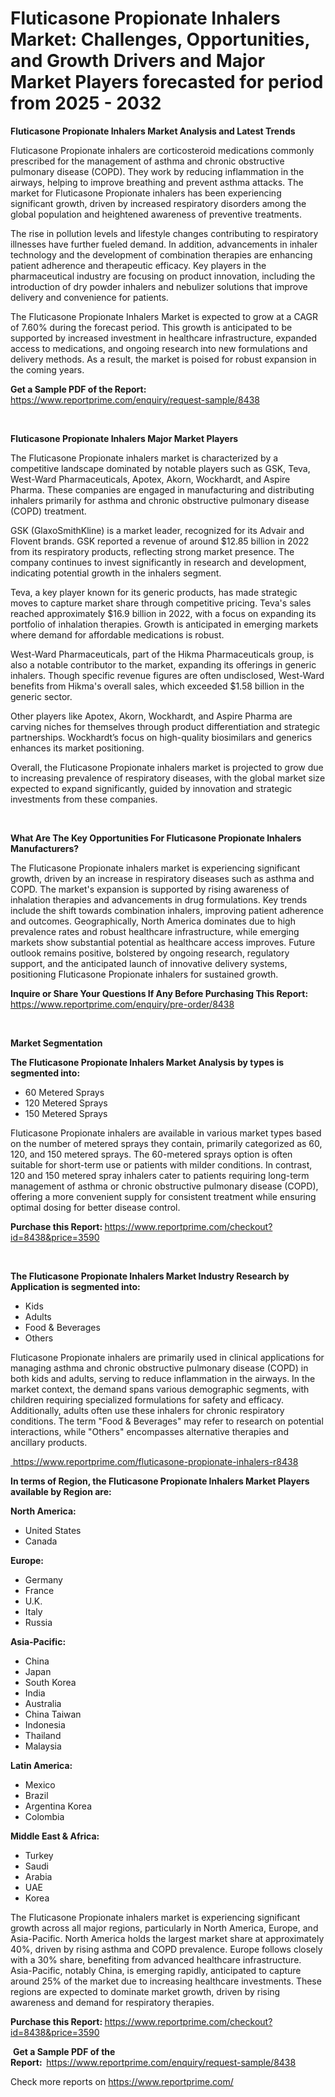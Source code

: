 <p><h1>Fluticasone Propionate Inhalers Market: Challenges, Opportunities, and Growth Drivers and Major Market Players forecasted for period from 2025 - 2032</h1></p><p><strong>Fluticasone Propionate Inhalers Market Analysis and Latest Trends</strong></p>
<p><p>Fluticasone Propionate inhalers are corticosteroid medications commonly prescribed for the management of asthma and chronic obstructive pulmonary disease (COPD). They work by reducing inflammation in the airways, helping to improve breathing and prevent asthma attacks. The market for Fluticasone Propionate inhalers has been experiencing significant growth, driven by increased respiratory disorders among the global population and heightened awareness of preventive treatments. </p><p>The rise in pollution levels and lifestyle changes contributing to respiratory illnesses have further fueled demand. In addition, advancements in inhaler technology and the development of combination therapies are enhancing patient adherence and therapeutic efficacy. Key players in the pharmaceutical industry are focusing on product innovation, including the introduction of dry powder inhalers and nebulizer solutions that improve delivery and convenience for patients.</p><p>The Fluticasone Propionate Inhalers Market is expected to grow at a CAGR of 7.60% during the forecast period. This growth is anticipated to be supported by increased investment in healthcare infrastructure, expanded access to medications, and ongoing research into new formulations and delivery methods. As a result, the market is poised for robust expansion in the coming years.</p></p>
<p><strong>Get a Sample PDF of the Report:&nbsp;</strong> <a href="https://www.reportprime.com/enquiry/request-sample/8438?utm_campaign=3013&utm_medium=2&utm_source=Github&utm_content=ia&utm_term=19032025&utm_id=fluticasone-propionate-inhalers">https://www.reportprime.com/enquiry/request-sample/8438</a></p>
<p>&nbsp;</p>
<p><strong>Fluticasone Propionate Inhalers Major Market Players</strong></p>
<p><p>The Fluticasone Propionate inhalers market is characterized by a competitive landscape dominated by notable players such as GSK, Teva, West-Ward Pharmaceuticals, Apotex, Akorn, Wockhardt, and Aspire Pharma. These companies are engaged in manufacturing and distributing inhalers primarily for asthma and chronic obstructive pulmonary disease (COPD) treatment.</p><p>GSK (GlaxoSmithKline) is a market leader, recognized for its Advair and Flovent brands. GSK reported a revenue of around $12.85 billion in 2022 from its respiratory products, reflecting strong market presence. The company continues to invest significantly in research and development, indicating potential growth in the inhalers segment.</p><p>Teva, a key player known for its generic products, has made strategic moves to capture market share through competitive pricing. Teva's sales reached approximately $16.9 billion in 2022, with a focus on expanding its portfolio of inhalation therapies. Growth is anticipated in emerging markets where demand for affordable medications is robust.</p><p>West-Ward Pharmaceuticals, part of the Hikma Pharmaceuticals group, is also a notable contributor to the market, expanding its offerings in generic inhalers. Though specific revenue figures are often undisclosed, West-Ward benefits from Hikma's overall sales, which exceeded $1.58 billion in the generic sector.</p><p>Other players like Apotex, Akorn, Wockhardt, and Aspire Pharma are carving niches for themselves through product differentiation and strategic partnerships. Wockhardt’s focus on high-quality biosimilars and generics enhances its market positioning.</p><p>Overall, the Fluticasone Propionate inhalers market is projected to grow due to increasing prevalence of respiratory diseases, with the global market size expected to expand significantly, guided by innovation and strategic investments from these companies.</p></p>
<p>&nbsp;</p>
<p><strong>What Are The Key Opportunities For Fluticasone Propionate Inhalers Manufacturers?</strong></p>
<p><p>The Fluticasone Propionate inhalers market is experiencing significant growth, driven by an increase in respiratory diseases such as asthma and COPD. The market's expansion is supported by rising awareness of inhalation therapies and advancements in drug formulations. Key trends include the shift towards combination inhalers, improving patient adherence and outcomes. Geographically, North America dominates due to high prevalence rates and robust healthcare infrastructure, while emerging markets show substantial potential as healthcare access improves. Future outlook remains positive, bolstered by ongoing research, regulatory support, and the anticipated launch of innovative delivery systems, positioning Fluticasone Propionate inhalers for sustained growth.</p></p>
<p><strong>Inquire or Share Your Questions If Any Before Purchasing This Report:</strong> <a href="https://www.reportprime.com/enquiry/pre-order/8438?utm_campaign=3013&utm_medium=2&utm_source=Github&utm_content=ia&utm_term=19032025&utm_id=fluticasone-propionate-inhalers">https://www.reportprime.com/enquiry/pre-order/8438</a></p>
<p>&nbsp;</p>
<p><strong>Market Segmentation</strong></p>
<p><strong>The Fluticasone Propionate Inhalers Market Analysis by types is segmented into:</strong></p>
<p><ul><li>60 Metered Sprays</li><li>120 Metered Sprays</li><li>150 Metered Sprays</li></ul></p>
<p><p>Fluticasone Propionate inhalers are available in various market types based on the number of metered sprays they contain, primarily categorized as 60, 120, and 150 metered sprays. The 60-metered sprays option is often suitable for short-term use or patients with milder conditions. In contrast, 120 and 150 metered spray inhalers cater to patients requiring long-term management of asthma or chronic obstructive pulmonary disease (COPD), offering a more convenient supply for consistent treatment while ensuring optimal dosing for better disease control.</p></p>
<p><strong>Purchase this Report:&nbsp;</strong><a href="https://www.reportprime.com/checkout?id=8438&price=3590&utm_campaign=3013&utm_medium=2&utm_source=Github&utm_content=ia&utm_term=19032025&utm_id=fluticasone-propionate-inhalers">https://www.reportprime.com/checkout?id=8438&price=3590</a></p>
<p>&nbsp;</p>
<p><strong>The Fluticasone Propionate Inhalers Market Industry Research by Application is segmented into:</strong></p>
<p><ul><li>Kids</li><li>Adults</li><li>Food & Beverages</li><li>Others</li></ul></p>
<p><p>Fluticasone Propionate inhalers are primarily used in clinical applications for managing asthma and chronic obstructive pulmonary disease (COPD) in both kids and adults, serving to reduce inflammation in the airways. In the market context, the demand spans various demographic segments, with children requiring specialized formulations for safety and efficacy. Additionally, adults often use these inhalers for chronic respiratory conditions. The term "Food & Beverages" may refer to research on potential interactions, while "Others" encompasses alternative therapies and ancillary products.</p></p>
<p><a href="https://www.reportprime.com/fluticasone-propionate-inhalers-r8438?utm_campaign=3013&utm_medium=2&utm_source=Github&utm_content=ia&utm_term=19032025&utm_id=fluticasone-propionate-inhalers">&nbsp;https://www.reportprime.com/fluticasone-propionate-inhalers-r8438</a></p>
<p><strong>In terms of Region, the Fluticasone Propionate Inhalers Market Players available by Region are:</strong></p>
<p>
    <p> <strong> North America: </strong>
        <ul>
            <li>United States</li>
            <li>Canada</li>
        </ul>
        </p> 
    <p> <strong> Europe: </strong>
        <ul>
            <li>Germany</li>
            <li>France</li>
            <li>U.K.</li>
            <li>Italy</li>
            <li>Russia</li>
        </ul>
        </p> 
    <p> <strong> Asia-Pacific: </strong>
        <ul>
            <li>China</li>
            <li>Japan</li>
            <li>South Korea</li>
            <li>India</li>
            <li>Australia</li>
            <li>China Taiwan</li>
            <li>Indonesia</li>
            <li>Thailand</li>
            <li>Malaysia</li>
        </ul>
        </p> 
    <p> <strong> Latin America: </strong>
        <ul>
            <li>Mexico</li>
            <li>Brazil</li>
            <li>Argentina Korea</li>
            <li>Colombia</li>
        </ul>
        </p> 
    <p> <strong> Middle East & Africa: </strong>
        <ul>
            <li>Turkey</li>
            <li>Saudi</li>
            <li>Arabia</li>
            <li>UAE</li>
            <li>Korea</li>
        </ul>
    </p>
    </p>
<p><p>The Fluticasone Propionate inhalers market is experiencing significant growth across all major regions, particularly in North America, Europe, and Asia-Pacific. North America holds the largest market share at approximately 40%, driven by rising asthma and COPD prevalence. Europe follows closely with a 30% share, benefiting from advanced healthcare infrastructure. Asia-Pacific, notably China, is emerging rapidly, anticipated to capture around 25% of the market due to increasing healthcare investments. These regions are expected to dominate market growth, driven by rising awareness and demand for respiratory therapies.</p></p>
<p><strong>Purchase this Report: </strong><a href="https://www.reportprime.com/checkout?id=8438&price=3590&utm_campaign=3013&utm_medium=2&utm_source=Github&utm_content=ia&utm_term=19032025&utm_id=fluticasone-propionate-inhalers">https://www.reportprime.com/checkout?id=8438&price=3590</a></p>
<p>&nbsp;<strong>Get a Sample PDF of the Report:&nbsp;&nbsp;</strong><a href="https://www.reportprime.com/enquiry/request-sample/8438?utm_campaign=3013&utm_medium=2&utm_source=Github&utm_content=ia&utm_term=19032025&utm_id=fluticasone-propionate-inhalers">https://www.reportprime.com/enquiry/request-sample/8438</a></p>
<p><strong></strong></p>
<p>Check more reports on <a href="https://www.reportprime.com/?utm_campaign=3013&utm_medium=2&utm_source=Github&utm_content=ia&utm_term=19032025&utm_id=fluticasone-propionate-inhalers">https://www.reportprime.com/</a></p>